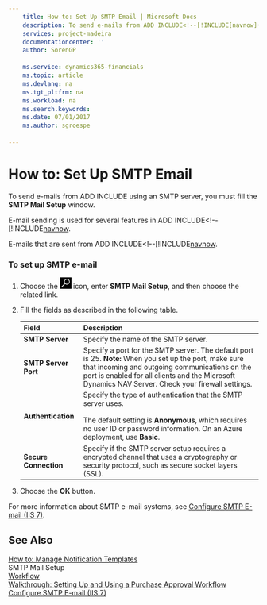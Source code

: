 ```yaml
---
    title: How to: Set Up SMTP Email | Microsoft Docs
    description: To send e-mails from ADD INCLUDE<!--[!INCLUDE[navnow](includes/navnow_md.md)]--> using an SMTP server, you must fill the **SMTP Mail Setup** window.
    services: project-madeira
    documentationcenter: ''
    author: SorenGP

    ms.service: dynamics365-financials
    ms.topic: article
    ms.devlang: na
    ms.tgt_pltfrm: na
    ms.workload: na
    ms.search.keywords:
    ms.date: 07/01/2017
    ms.author: sgroespe

---
```

# How to: Set Up SMTP Email
To send e-mails from ADD INCLUDE<!--[!INCLUDE[navnow](includes/navnow_md.md)]--> using an SMTP server, you must fill the **SMTP Mail Setup** window.  
  
 E-mail sending is used for several features in ADD INCLUDE<!--[!INCLUDE[navnow](includes/workflow.md).  
  
 E-mails that are sent from ADD INCLUDE<!--[!INCLUDE[navnow](includes/how-to-manage-notification-templates.md).  
  
### To set up SMTP e-mail  
  
1.  Choose the ![Search for Page or Report](media/ui-search/search_small.png "Search for Page or Report icon") icon, enter **SMTP Mail Setup**, and then choose the related link.  
  
2.  Fill the fields as described in the following table.  
  
    |Field|Description|  
    |---------------------------------|---------------------------------------|  
    |**SMTP Server**|Specify the name of the SMTP server.|  
    |**SMTP Server Port**|Specify a port for the SMTP server. The default port is 25. **Note:**  When you set up the port, make sure that incoming and outgoing communications on the port is enabled for all clients and the Microsoft Dynamics NAV Server. Check your firewall settings.|  
    |**Authentication**|Specify the type of authentication that the SMTP server uses.<br /><br /> The default setting is **Anonymous**, which requires no user ID or password information. On an Azure deployment, use **Basic**.|  
    |**Secure Connection**|Specify if the SMTP server setup requires a encrypted channel that uses a cryptography or security protocol, such as secure socket layers (SSL).|  
  
3.  Choose the **OK** button.  
  
 For more information about SMTP e-mail systems, see [Configure SMTP E-mail (IIS 7)](http://go.microsoft.com/fwlink/?LinkId=263830).  
  
## See Also  
 [How to: Manage Notification Templates](across-how-to-manage-notification-templates.md)   
 SMTP Mail Setup   
 [Workflow](across-workflow.md)   
 [Walkthrough: Setting Up and Using a Purchase Approval Workflow](walkthrough-setting-up-and-using-a-purchase-approval-workflow.md)   
 [Configure SMTP E-mail (IIS 7)](http://go.microsoft.com/fwlink/?LinkId=263830)
